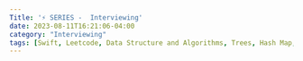 ```yaml
---
Title: '⚡️ SERIES -  Interviewing'
date: 2023-08-11T16:21:06-04:00
category: "Interviewing"
tags: [Swift, Leetcode, Data Structure and Algorithms, Trees, Hash Map, Trees, BFS, DFS, Traversal]
---
```

